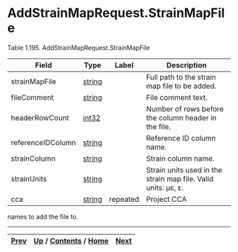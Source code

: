 
# AddStrainMapRequest.StrainMapFile

Table 1.195. AddStrainMapRequest.StrainMapFile

Field| Type| Label| Description  
---|---|---|---  
strainMapFile| [string](ch01s11.md "gRPC Scalar Value Types")|  | Full path to the strain map file to be added.   
fileComment| [string](ch01s11.md "gRPC Scalar Value Types")|  | File comment text.   
headerRowCount| [int32](ch01s11.md "gRPC Scalar Value Types")|  | Number of rows before the column header in the file.   
referenceIDColumn| [string](ch01s11.md "gRPC Scalar Value Types")|  | Reference ID column name.   
strainColumn| [string](ch01s11.md "gRPC Scalar Value Types")|  | Strain column name.   
strainUnits| [string](ch01s11.md "gRPC Scalar Value Types")|  | Strain units used in the strain map file. Valid units: µε, ε.   
cca| [string](ch01s11.md "gRPC Scalar Value Types")| repeated| Project CCA
names to add the file to.  
  
  

* * *

[Prev](ch01s09s03.md) | [Up](ch01s09s03.md) / [Contents](index.md) / [Home](../../index.htm)|  [Next](ch01s09s03s03.md)  
---|---|---

